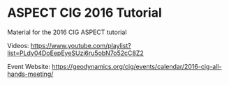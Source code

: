 # ASPECT CIG 2016 Tutorial

Material for the 2016 CIG ASPECT tutorial

Videos: https://www.youtube.com/playlist?list=PLdy04DoEepEyeSUzi6ru5obN7o52cC8Z2

Event Website: https://geodynamics.org/cig/events/calendar/2016-cig-all-hands-meeting/
